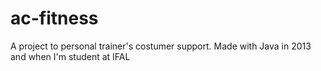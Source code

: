 # ac-fitness
A project to personal trainer's costumer support. Made with Java in 2013 and when I'm student at IFAL
